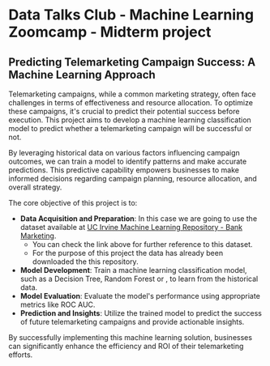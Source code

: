 # Data Talks Club - Machine Learning Zoomcamp - Midterm project

## Predicting Telemarketing Campaign Success: A Machine Learning Approach

Telemarketing campaigns, while a common marketing strategy, often face challenges in terms of effectiveness and resource allocation. To optimize these campaigns, it's crucial to predict their potential success before execution. This project aims to develop a machine learning classification model to predict whether a telemarketing campaign will be successful or not.

By leveraging historical data on various factors influencing campaign outcomes, we can train a model to identify patterns and make accurate predictions. This predictive capability empowers businesses to make informed decisions regarding campaign planning, resource allocation, and overall strategy.

The core objective of this project is to:

- **Data Acquisition and Preparation**: In this case we are going to use the dataset available at [UC Irvine Machine Learning Repository - Bank Marketing](https://archive.ics.uci.edu/dataset/222/bank+marketing).
    - You can check the link above for further reference to this dataset.
    - For the purpose of this project the data has already been downloaded the this repository.
- **Model Development**: Train a machine learning classification model, such as a Decision Tree, Random Forest or , to learn from the historical data.
- **Model Evaluation**: Evaluate the model's performance using appropriate metrics like ROC AUC.   
- **Prediction and Insights**: Utilize the trained model to predict the success of future telemarketing campaigns and provide actionable insights.

By successfully implementing this machine learning solution, businesses can significantly enhance the efficiency and ROI of their telemarketing efforts.



